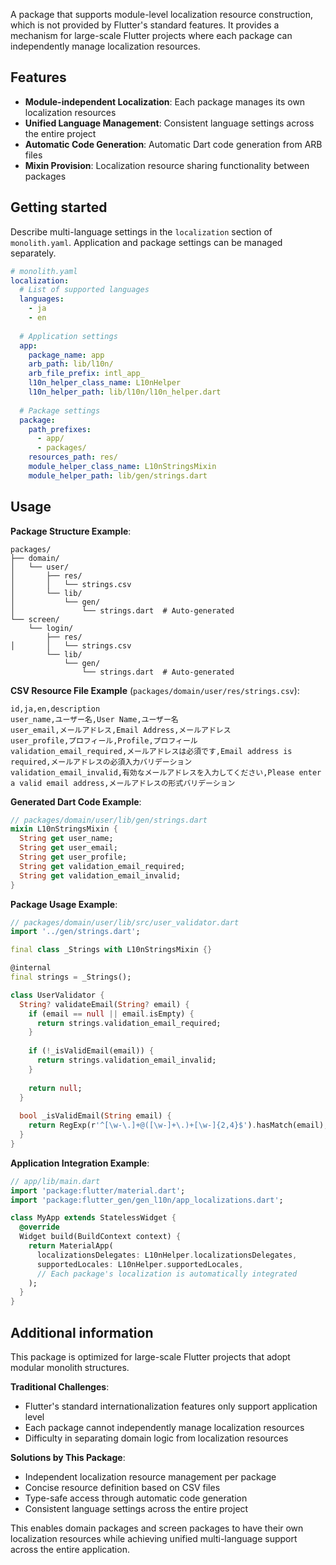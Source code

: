 A package that supports module-level localization resource construction, which is not provided by Flutter's standard features.
It provides a mechanism for large-scale Flutter projects where each package can independently manage localization resources.

## Features

* **Module-independent Localization**: Each package manages its own localization resources
* **Unified Language Management**: Consistent language settings across the entire project
* **Automatic Code Generation**: Automatic Dart code generation from ARB files
* **Mixin Provision**: Localization resource sharing functionality between packages

## Getting started

Describe multi-language settings in the `localization` section of `monolith.yaml`.
Application and package settings can be managed separately.

```yaml
# monolith.yaml
localization:
  # List of supported languages
  languages:
    - ja
    - en
  
  # Application settings
  app:
    package_name: app
    arb_path: lib/l10n/
    arb_file_prefix: intl_app_
    l10n_helper_class_name: L10nHelper
    l10n_helper_path: lib/l10n/l10n_helper.dart
  
  # Package settings
  package:
    path_prefixes:
      - app/
      - packages/
    resources_path: res/
    module_helper_class_name: L10nStringsMixin
    module_helper_path: lib/gen/strings.dart
```

## Usage

**Package Structure Example**:
```
packages/
├── domain/
│   └── user/
│       ├── res/
│       │   └── strings.csv
│       └── lib/
│           └── gen/
│               └── strings.dart  # Auto-generated
└── screen/
    └── login/
        ├── res/
│       │   └── strings.csv
        └── lib/
            └── gen/
                └── strings.dart  # Auto-generated
```

**CSV Resource File Example** (`packages/domain/user/res/strings.csv`):
```csv
id,ja,en,description
user_name,ユーザー名,User Name,ユーザー名
user_email,メールアドレス,Email Address,メールアドレス
user_profile,プロフィール,Profile,プロフィール
validation_email_required,メールアドレスは必須です,Email address is required,メールアドレスの必須入力バリデーション
validation_email_invalid,有効なメールアドレスを入力してください,Please enter a valid email address,メールアドレスの形式バリデーション
```

**Generated Dart Code Example**:
```dart
// packages/domain/user/lib/gen/strings.dart
mixin L10nStringsMixin {
  String get user_name;
  String get user_email;
  String get user_profile;
  String get validation_email_required;
  String get validation_email_invalid;
}
```

**Package Usage Example**:
```dart
// packages/domain/user/lib/src/user_validator.dart
import '../gen/strings.dart';

final class _Strings with L10nStringsMixin {}

@internal
final strings = _Strings();

class UserValidator {
  String? validateEmail(String? email) {
    if (email == null || email.isEmpty) {
      return strings.validation_email_required;
    }
    
    if (!_isValidEmail(email)) {
      return strings.validation_email_invalid;
    }
    
    return null;
  }
  
  bool _isValidEmail(String email) {
    return RegExp(r'^[\w-\.]+@([\w-]+\.)+[\w-]{2,4}$').hasMatch(email);
  }
}
```

**Application Integration Example**:
```dart
// app/lib/main.dart
import 'package:flutter/material.dart';
import 'package:flutter_gen/gen_l10n/app_localizations.dart';

class MyApp extends StatelessWidget {
  @override
  Widget build(BuildContext context) {
    return MaterialApp(
      localizationsDelegates: L10nHelper.localizationsDelegates,
      supportedLocales: L10nHelper.supportedLocales,
      // Each package's localization is automatically integrated
    );
  }
}
```

## Additional information

This package is optimized for large-scale Flutter projects that adopt modular monolith structures.

**Traditional Challenges**:
- Flutter's standard internationalization features only support application level
- Each package cannot independently manage localization resources
- Difficulty in separating domain logic from localization resources

**Solutions by This Package**:
- Independent localization resource management per package
- Concise resource definition based on CSV files
- Type-safe access through automatic code generation
- Consistent language settings across the entire project

This enables domain packages and screen packages to have their own localization resources while achieving unified multi-language support across the entire application. 